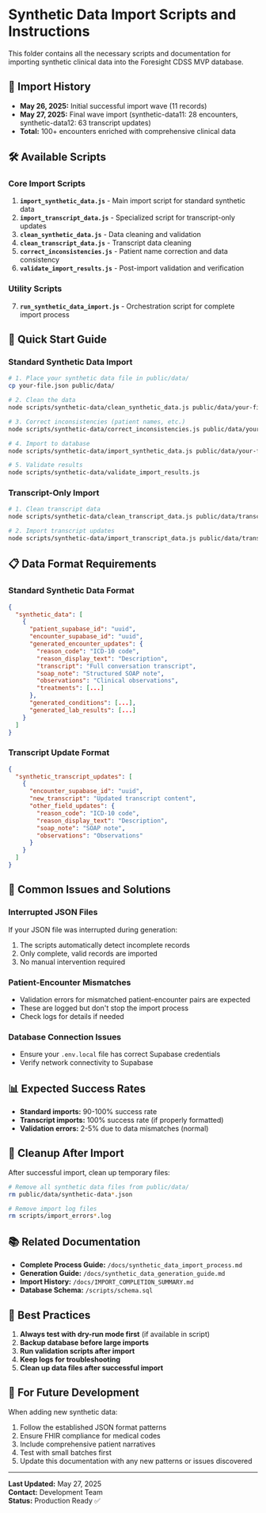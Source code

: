 # Synthetic Data Import Scripts and Instructions

This folder contains all the necessary scripts and documentation for importing synthetic clinical data into the Foresight CDSS MVP database.

## 📅 Import History

- **May 26, 2025:** Initial successful import wave (11 records)
- **May 27, 2025:** Final wave import (synthetic-data11: 28 encounters, synthetic-data12: 63 transcript updates)
- **Total:** 100+ encounters enriched with comprehensive clinical data

## 🛠️ Available Scripts

### Core Import Scripts
1. **`import_synthetic_data.js`** - Main import script for standard synthetic data
2. **`import_transcript_data.js`** - Specialized script for transcript-only updates
3. **`clean_synthetic_data.js`** - Data cleaning and validation
4. **`clean_transcript_data.js`** - Transcript data cleaning
5. **`correct_inconsistencies.js`** - Patient name correction and data consistency
6. **`validate_import_results.js`** - Post-import validation and verification

### Utility Scripts
7. **`run_synthetic_data_import.js`** - Orchestration script for complete import process

## 🚀 Quick Start Guide

### Standard Synthetic Data Import
```bash
# 1. Place your synthetic data file in public/data/
cp your-file.json public/data/

# 2. Clean the data
node scripts/synthetic-data/clean_synthetic_data.js public/data/your-file.json public/data/your-file-cleaned.json

# 3. Correct inconsistencies (patient names, etc.)
node scripts/synthetic-data/correct_inconsistencies.js public/data/your-file-cleaned.json public/data/your-file-corrected.json

# 4. Import to database
node scripts/synthetic-data/import_synthetic_data.js public/data/your-file-corrected.json

# 5. Validate results
node scripts/synthetic-data/validate_import_results.js
```

### Transcript-Only Import
```bash
# 1. Clean transcript data
node scripts/synthetic-data/clean_transcript_data.js public/data/transcript-file.json public/data/transcript-file-cleaned.json

# 2. Import transcript updates
node scripts/synthetic-data/import_transcript_data.js public/data/transcript-file-cleaned.json
```

## 📋 Data Format Requirements

### Standard Synthetic Data Format
```json
{
  "synthetic_data": [
    {
      "patient_supabase_id": "uuid",
      "encounter_supabase_id": "uuid",
      "generated_encounter_updates": {
        "reason_code": "ICD-10 code",
        "reason_display_text": "Description",
        "transcript": "Full conversation transcript",
        "soap_note": "Structured SOAP note",
        "observations": "Clinical observations",
        "treatments": [...]
      },
      "generated_conditions": [...],
      "generated_lab_results": [...]
    }
  ]
}
```

### Transcript Update Format
```json
{
  "synthetic_transcript_updates": [
    {
      "encounter_supabase_id": "uuid",
      "new_transcript": "Updated transcript content",
      "other_field_updates": {
        "reason_code": "ICD-10 code",
        "reason_display_text": "Description",
        "soap_note": "SOAP note",
        "observations": "Observations"
      }
    }
  ]
}
```

## 🔧 Common Issues and Solutions

### Interrupted JSON Files
If your JSON file was interrupted during generation:
1. The scripts automatically detect incomplete records
2. Only complete, valid records are imported
3. No manual intervention required

### Patient-Encounter Mismatches
- Validation errors for mismatched patient-encounter pairs are expected
- These are logged but don't stop the import process
- Check logs for details if needed

### Database Connection Issues
- Ensure your `.env.local` file has correct Supabase credentials
- Verify network connectivity to Supabase

## 📊 Expected Success Rates
- **Standard imports:** 90-100% success rate
- **Transcript imports:** 100% success rate (if properly formatted)
- **Validation errors:** 2-5% due to data mismatches (normal)

## 🧹 Cleanup After Import

After successful import, clean up temporary files:
```bash
# Remove all synthetic data files from public/data/
rm public/data/synthetic-data*.json

# Remove import log files
rm scripts/import_errors*.log
```

## 📚 Related Documentation

- **Complete Process Guide:** `/docs/synthetic_data_import_process.md`
- **Generation Guide:** `/docs/synthetic_data_generation_guide.md`
- **Import History:** `/docs/IMPORT_COMPLETION_SUMMARY.md`
- **Database Schema:** `/scripts/schema.sql`

## 🎯 Best Practices

1. **Always test with dry-run mode first** (if available in script)
2. **Backup database before large imports**
3. **Run validation scripts after import**
4. **Keep logs for troubleshooting**
5. **Clean up data files after successful import**

## 🔄 For Future Development

When adding new synthetic data:
1. Follow the established JSON format patterns
2. Ensure FHIR compliance for medical codes
3. Include comprehensive patient narratives
4. Test with small batches first
5. Update this documentation with any new patterns or issues discovered

---

**Last Updated:** May 27, 2025  
**Contact:** Development Team  
**Status:** Production Ready ✅ 